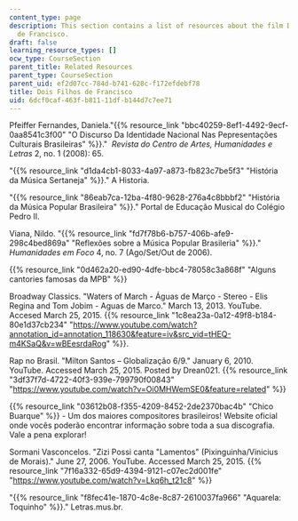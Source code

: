```yaml
---
content_type: page
description: This section contains a list of resources about the film Dois Filhos
  de Francisco.
draft: false
learning_resource_types: []
ocw_type: CourseSection
parent_title: Related Resources
parent_type: CourseSection
parent_uid: ef2d07cc-784d-b741-628c-f172efdebf78
title: Dois Filhos de Francisco
uid: 6dcf0caf-463f-b811-11df-b144d7c7ee71
---
```

Pfeiffer Fernandes, Daniela."{{% resource_link "bbc40259-8ef1-4492-9ecf-0aa8541c3f00" "O Discurso Da Identidade Nacional Nas Pepresentações Culturais Brasileiras" %}}."  *Revista do Centro de Artes, Humanidades e Letras* 2, no. 1 (2008): 65.

"{{% resource_link "d1da4cb1-8033-4a97-a873-fb823c7be5f3" "História da Música Sertaneja" %}}." A Historia.

"{{% resource_link "86eab7ca-12ba-4f80-9628-276a4c8bbbf2" "História da Música Popular Brasileira" %}}." Portal de Educação Musical do Colégio Pedro II.

Viana, Nildo. "{{% resource_link "fd7f78b6-b757-406b-afe9-298c4bed869a" "Reflexões sobre a Música Popular Brasileria" %}}." *Humanidades em Foco* 4, no. 7 (Ago/Set/Out de 2006).

{{% resource_link "0d462a20-ed90-4dfe-bbc4-78058c3a868f" "Alguns cantories famosas da MPB" %}}

Broadway Classics. "Waters of March - Águas de Março - Stereo - Elis Regina and Tom Jobim - Aguas de Marco." March 13, 2013. YouTube. Accesed March 25, 2015. {{% resource_link "1c8ea23a-0a12-49f8-b184-80e1d37cb234" "https://www.youtube.com/watch?annotation_id=annotation_118630&feature=iv&src_vid=tHEQ-m4KSaQ&v=wBEesrdaRog" %}}.

Rap no Brasil. "Milton Santos – Globalização 6/9." January 6, 2010. YouTube. Accessed March 25, 2015. Posted by Drean021. {{% resource_link "3df37f7d-4722-40f3-939e-799790f00843" "https://www.youtube.com/watch?v=Oi0MHWemSE0&feature=related" %}}

{{% resource_link "03612b08-f355-4209-8452-2de2370bac4b" "Chico Buarque" %}} - Um dos maiores compositores brasileiros! Website oficial onde vocês poderão encontrar informação sobre toda a sua discografia. Vale a pena explorar!

Sormani Vasconcelos. "Zizi Possi canta "Lamentos" (Pixinguinha/Vinicius de Morais)." June 27, 2006. YouTube. Accessed March 25, 2015. {{% resource_link "7f16a332-65d9-4394-9121-c07ec2d001fe" "https://www.youtube.com/watch?v=Lkq6h_t21c8" %}}

"{{% resource_link "f8fec41e-1870-4c8e-8c87-2610037fa966" "Aquarela: Toquinho" %}}." Letras.mus.br.